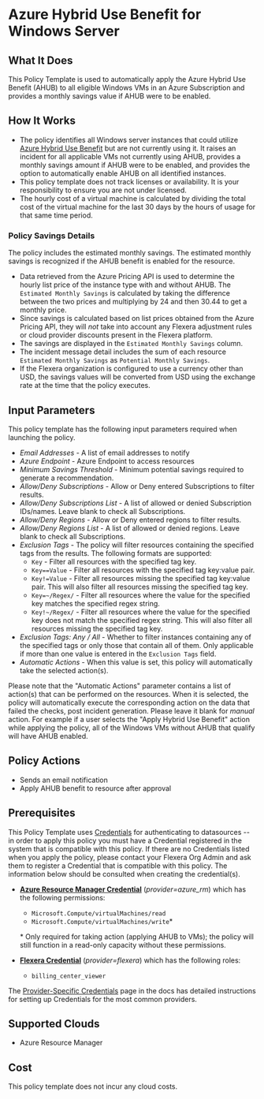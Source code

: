 # Azure Hybrid Use Benefit for Windows Server

## What It Does

This Policy Template is used to automatically apply the Azure Hybrid Use Benefit (AHUB) to all eligible Windows VMs in an Azure Subscription and provides a monthly savings value if AHUB were to be enabled.

## How It Works

- The policy identifies all Windows server instances that could utilize [Azure Hybrid Use Benefit](https://azure.microsoft.com/en-us/pricing/hybrid-benefit/) but are not currently using it. It raises an incident for all applicable VMs not currently using AHUB, provides a monthly savings amount if AHUB were to be enabled, and provides the option to automatically enable AHUB on all identified instances.
- This policy template does not track licenses or availability. It is your responsibility to ensure you are not under licensed.
- The hourly cost of a virtual machine is calculated by dividing the total cost of the virtual machine for the last 30 days by the hours of usage for that same time period.

### Policy Savings Details

The policy includes the estimated monthly savings. The estimated monthly savings is recognized if the AHUB benefit is enabled for the resource.

- Data retrieved from the Azure Pricing API is used to determine the hourly list price of the instance type with and without AHUB. The `Estimated Monthly Savings` is calculated by taking the difference between the two prices and multiplying by 24 and then 30.44 to get a monthly price.
- Since savings is calculated based on list prices obtained from the Azure Pricing API, they will *not* take into account any Flexera adjustment rules or cloud provider discounts present in the Flexera platform.
- The savings are displayed in the `Estimated Monthly Savings` column.
- The incident message detail includes the sum of each resource `Estimated Monthly Savings` as `Potential Monthly Savings`.
- If the Flexera organization is configured to use a currency other than USD, the savings values will be converted from USD using the exchange rate at the time that the policy executes.

## Input Parameters

This policy template has the following input parameters required when launching the policy.

- *Email Addresses* - A list of email addresses to notify
- *Azure Endpoint* - Azure Endpoint to access resources
- *Minimum Savings Threshold* - Minimum potential savings required to generate a recommendation.
- *Allow/Deny Subscriptions* - Allow or Deny entered Subscriptions to filter results.
- *Allow/Deny Subscriptions List* - A list of allowed or denied Subscription IDs/names. Leave blank to check all Subscriptions.
- *Allow/Deny Regions* - Allow or Deny entered regions to filter results.
- *Allow/Deny Regions List* - A list of allowed or denied regions. Leave blank to check all Subscriptions.
- *Exclusion Tags* - The policy will filter resources containing the specified tags from the results. The following formats are supported:
  - `Key` - Filter all resources with the specified tag key.
  - `Key==Value` - Filter all resources with the specified tag key:value pair.
  - `Key!=Value` - Filter all resources missing the specified tag key:value pair. This will also filter all resources missing the specified tag key.
  - `Key=~/Regex/` - Filter all resources where the value for the specified key matches the specified regex string.
  - `Key!~/Regex/` - Filter all resources where the value for the specified key does not match the specified regex string. This will also filter all resources missing the specified tag key.
- *Exclusion Tags: Any / All* - Whether to filter instances containing any of the specified tags or only those that contain all of them. Only applicable if more than one value is entered in the `Exclusion Tags` field.
- *Automatic Actions* - When this value is set, this policy will automatically take the selected action(s).

Please note that the "Automatic Actions" parameter contains a list of action(s) that can be performed on the resources. When it is selected, the policy will automatically execute the corresponding action on the data that failed the checks, post incident generation. Please leave it blank for *manual* action.
For example if a user selects the "Apply Hybrid Use Benefit" action while applying the policy, all of the Windows VMs without AHUB that qualify will have AHUB enabled.

## Policy Actions

- Sends an email notification
- Apply AHUB benefit to resource after approval

## Prerequisites

This Policy Template uses [Credentials](https://docs.flexera.com/flexera/EN/Automation/ManagingCredentialsExternal.htm) for authenticating to datasources -- in order to apply this policy you must have a Credential registered in the system that is compatible with this policy. If there are no Credentials listed when you apply the policy, please contact your Flexera Org Admin and ask them to register a Credential that is compatible with this policy. The information below should be consulted when creating the credential(s).

- [**Azure Resource Manager Credential**](https://docs.flexera.com/flexera/EN/Automation/ProviderCredentials.htm#automationadmin_109256743_1124668) (*provider=azure_rm*) which has the following permissions:
  - `Microsoft.Compute/virtualMachines/read`
  - `Microsoft.Compute/virtualMachines/write`*

  \* Only required for taking action (applying AHUB to VMs); the policy will still function in a read-only capacity without these permissions.

- [**Flexera Credential**](https://docs.flexera.com/flexera/EN/Automation/ProviderCredentials.htm) (*provider=flexera*) which has the following roles:
  - `billing_center_viewer`

The [Provider-Specific Credentials](https://docs.flexera.com/flexera/EN/Automation/ProviderCredentials.htm) page in the docs has detailed instructions for setting up Credentials for the most common providers.

## Supported Clouds

- Azure Resource Manager

## Cost

This policy template does not incur any cloud costs.
